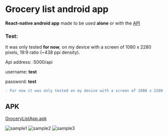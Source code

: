 # Grocery list android app

**React-native android app** made to be used **alone** or with the [API](https://github.com/kaiqueqg/grocerylist-api)

### Test:
It was only tested **for now**, on my device with a screen of 1080 x 2280 pixels, 19:9 ratio (~438 ppi density).

Api address: <ip-computer-running-api>:5000/api

username: **test**

password: **test**

``` diff
- For now it was only tested on my device with a screen of 1080 x 2280 pixels, 19:9 ratio (~438 ppi density).
```

## APK
[GroceryListApp.apk](https://github.com/kaiqueqg/grocerylist-app/blob/main/apk/GroceryListApp.apk)

![sample1](https://drive.google.com/uc?export=view&id=1v5HGt54J50h4fmFycvG94AOJ2lF6TlLP)
![sample2](https://drive.google.com/uc?export=view&id=1ziQnQ-CnSHTqAM1MnyHlNmJ4sMxLA1D6)
![sample3](https://drive.google.com/uc?export=view&id=10zewEc6E2WcOcylfpzBrBoOFjOZGy3D8)
